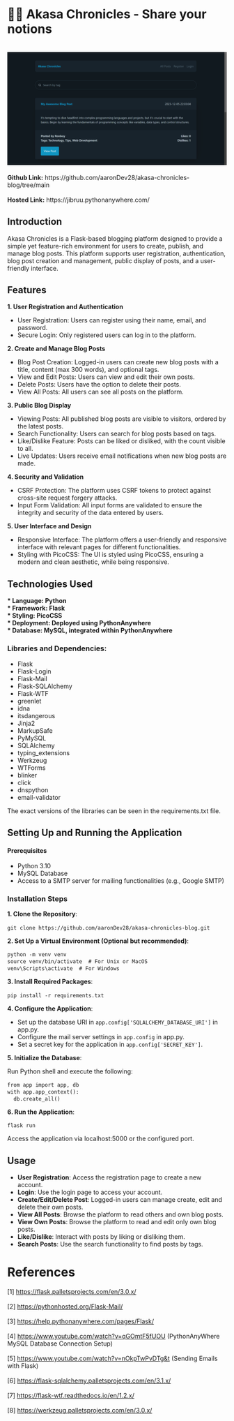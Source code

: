 # ✍🏻 Akasa Chronicles - Share your notions

<br>
<div align="center">
  <a href="https://github.com/aaronDev28/akasa-chronicles-blog.git">
    <img src="sample.png" >
  </a>
</div>
<br>
<b>Github Link:</b> https://github.com/aaronDev28/akasa-chronicles-blog/tree/main<br><br>
<b>Hosted Link:</b> https://jibruu.pythonanywhere.com/


## Introduction

Akasa Chronicles is a Flask-based blogging platform designed to provide a simple yet feature-rich environment for users to create, publish, and manage blog posts. This platform supports user registration, authentication, blog post creation and management, public display of posts, and a user-friendly interface.

## Features

<b>1. User Registration and Authentication</b>

- User Registration: Users can register using their name, email, and password.
- Secure Login: Only registered users can log in to the platform.

<b>2. Create and Manage Blog Posts</b>
- Blog Post Creation: Logged-in users can create new blog posts with a title, content (max 300 words), and optional tags.
- View and Edit Posts: Users can view and edit their own posts.
- Delete Posts: Users have the option to delete their posts.
- View All Posts: All users can see all posts on the platform.

<b>3. Public Blog Display</b>
- Viewing Posts: All published blog posts are visible to visitors, ordered by the latest posts.
- Search Functionality: Users can search for blog posts based on tags.
- Like/Dislike Feature: Posts can be liked or disliked, with the count visible to all.
- Live Updates: Users receive email notifications when new blog posts are made.

<b>4. Security and Validation</b>
- CSRF Protection: The platform uses CSRF tokens to protect against cross-site request forgery attacks.
- Input Form Validation: All input forms are validated to ensure the integrity and security of the data entered by users.

<b>5. User Interface and Design</b>
- Responsive Interface: The platform offers a user-friendly and responsive interface with relevant pages for different functionalities.
- Styling with PicoCSS: The UI is styled using PicoCSS, ensuring a modern and clean aesthetic, while being responsive.

 
## Technologies Used

<b>
* Language: Python<br>
* Framework: Flask<br>
* Styling: PicoCSS<br>
* Deployment: Deployed using PythonAnywhere<br>
* Database: MySQL, integrated within PythonAnywhere<br>
</b>

### Libraries and Dependencies:

- Flask
- Flask-Login
- Flask-Mail
- Flask-SQLAlchemy
- Flask-WTF
- greenlet
- idna
- itsdangerous
- Jinja2
- MarkupSafe
- PyMySQL
- SQLAlchemy
- typing_extensions
- Werkzeug
- WTForms
- blinker
- click
- dnspython
- email-validator

The exact versions of the libraries can be seen in the requirements.txt file.

## Setting Up and Running the Application

#### Prerequisites
- Python 3.10
- MySQL Database
- Access to a SMTP server for mailing functionalities (e.g., Google SMTP)

### Installation Steps

<b>1. Clone the Repository</b>:

``` git clone https://github.com/aaronDev28/akasa-chronicles-blog.git  ```

<b>2. Set Up a Virtual Environment (Optional but recommended)</b>:

```
python -m venv venv
source venv/bin/activate  # For Unix or MacOS
venv\Scripts\activate  # For Windows
```

<b>3. Install Required Packages</b>:

``` pip install -r requirements.txt ```

<b>4. Configure the Application</b>:

- Set up the database URI in ``` app.config['SQLALCHEMY_DATABASE_URI'] ``` in app.py.
- Configure the mail server settings in ```app.config``` in app.py.
- Set a secret key for the application in ``` app.config['SECRET_KEY'] ```.

<b>5. Initialize the Database</b>:

Run Python shell and execute the following:
```
from app import app, db
with app.app_context():
  db.create_all()
```

<b>6. Run the Application</b>:
```
flask run
```

Access the application via localhost:5000 or the configured port.

## Usage

- <b>User Registration</b>: Access the registration page to create a new account.
- <b>Login</b>: Use the login page to access your account.
- <b>Create/Edit/Delete Post</b>: Logged-in users can manage create, edit and delete their own posts.
- <b>View All Posts</b>: Browse the platform to read others and own blog posts.
- <b>View Own Posts</b>: Browse the platform to read and edit only own blog posts.
- <b>Like/Dislike</b>: Interact with posts by liking or disliking them.
- <b>Search Posts</b>: Use the search functionality to find posts by tags.

# References
[1] https://flask.palletsprojects.com/en/3.0.x/ <br><br>
[2] https://pythonhosted.org/Flask-Mail/ <br><br>
[3] https://help.pythonanywhere.com/pages/Flask/ <br><br>
[4] https://www.youtube.com/watch?v=qGOmtF5fUOU (PythonAnyWhere MySQL Database Connection Setup) <br><br>
[5] https://www.youtube.com/watch?v=nOkpTwPvDTg&t (Sending Emails with Flask) <br><br>
[6] https://flask-sqlalchemy.palletsprojects.com/en/3.1.x/ <br><br>
[7] https://flask-wtf.readthedocs.io/en/1.2.x/ <br><br>
[8] https://werkzeug.palletsprojects.com/en/3.0.x/ <br>
